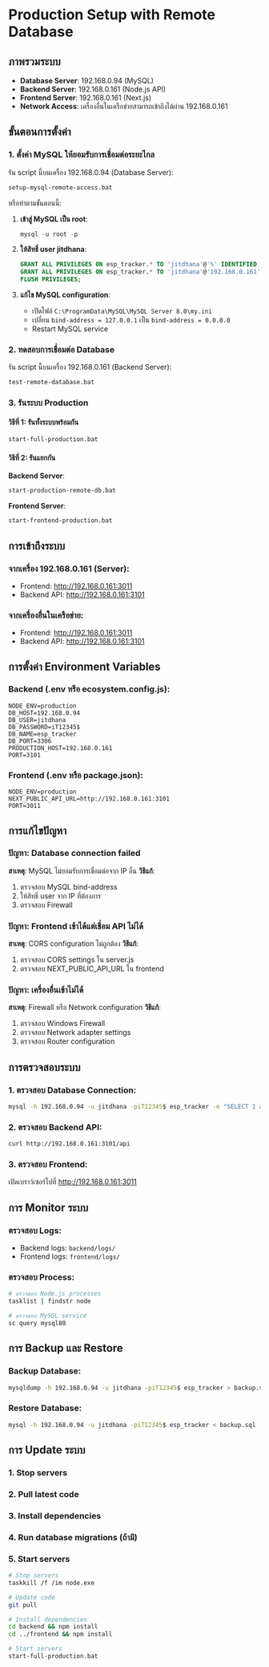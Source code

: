 # Production Setup with Remote Database

## ภาพรวมระบบ
- **Database Server**: 192.168.0.94 (MySQL)
- **Backend Server**: 192.168.0.161 (Node.js API)
- **Frontend Server**: 192.168.0.161 (Next.js)
- **Network Access**: เครื่องอื่นในเครือข่ายสามารถเข้าถึงได้ผ่าน 192.168.0.161

## ขั้นตอนการตั้งค่า

### 1. ตั้งค่า MySQL ให้ยอมรับการเชื่อมต่อระยะไกล

รัน script นี้บนเครื่อง 192.168.0.94 (Database Server):

```bash
setup-mysql-remote-access.bat
```

หรือทำตามขั้นตอนนี้:

1. **เข้าสู่ MySQL เป็น root**:
   ```sql
   mysql -u root -p
   ```

2. **ให้สิทธิ์ user jitdhana**:
   ```sql
   GRANT ALL PRIVILEGES ON esp_tracker.* TO 'jitdhana'@'%' IDENTIFIED BY 'iT12345$';
   GRANT ALL PRIVILEGES ON esp_tracker.* TO 'jitdhana'@'192.168.0.161' IDENTIFIED BY 'iT12345$';
   FLUSH PRIVILEGES;
   ```

3. **แก้ไข MySQL configuration**:
   - เปิดไฟล์ `C:\ProgramData\MySQL\MySQL Server 8.0\my.ini`
   - เปลี่ยน `bind-address = 127.0.0.1` เป็น `bind-address = 0.0.0.0`
   - Restart MySQL service

### 2. ทดสอบการเชื่อมต่อ Database

รัน script นี้บนเครื่อง 192.168.0.161 (Backend Server):

```bash
test-remote-database.bat
```

### 3. รันระบบ Production

#### วิธีที่ 1: รันทั้งระบบพร้อมกัน
```bash
start-full-production.bat
```

#### วิธีที่ 2: รันแยกกัน

**Backend Server**:
```bash
start-production-remote-db.bat
```

**Frontend Server**:
```bash
start-frontend-production.bat
```

## การเข้าถึงระบบ

### จากเครื่อง 192.168.0.161 (Server):
- Frontend: http://192.168.0.161:3011
- Backend API: http://192.168.0.161:3101

### จากเครื่องอื่นในเครือข่าย:
- Frontend: http://192.168.0.161:3011
- Backend API: http://192.168.0.161:3101

## การตั้งค่า Environment Variables

### Backend (.env หรือ ecosystem.config.js):
```env
NODE_ENV=production
DB_HOST=192.168.0.94
DB_USER=jitdhana
DB_PASSWORD=iT12345$
DB_NAME=esp_tracker
DB_PORT=3306
PRODUCTION_HOST=192.168.0.161
PORT=3101
```

### Frontend (.env หรือ package.json):
```env
NODE_ENV=production
NEXT_PUBLIC_API_URL=http://192.168.0.161:3101
PORT=3011
```

## การแก้ไขปัญหา

### ปัญหา: Database connection failed
**สาเหตุ**: MySQL ไม่ยอมรับการเชื่อมต่อจาก IP อื่น
**วิธีแก้**:
1. ตรวจสอบ MySQL bind-address
2. ให้สิทธิ์ user จาก IP ที่ต้องการ
3. ตรวจสอบ Firewall

### ปัญหา: Frontend เข้าได้แต่เชื่อม API ไม่ได้
**สาเหตุ**: CORS configuration ไม่ถูกต้อง
**วิธีแก้**:
1. ตรวจสอบ CORS settings ใน server.js
2. ตรวจสอบ NEXT_PUBLIC_API_URL ใน frontend

### ปัญหา: เครื่องอื่นเข้าไม่ได้
**สาเหตุ**: Firewall หรือ Network configuration
**วิธีแก้**:
1. ตรวจสอบ Windows Firewall
2. ตรวจสอบ Network adapter settings
3. ตรวจสอบ Router configuration

## การตรวจสอบระบบ

### 1. ตรวจสอบ Database Connection:
```bash
mysql -h 192.168.0.94 -u jitdhana -piT12345$ esp_tracker -e "SELECT 1 as test;"
```

### 2. ตรวจสอบ Backend API:
```bash
curl http://192.168.0.161:3101/api
```

### 3. ตรวจสอบ Frontend:
เปิดเบราว์เซอร์ไปที่ http://192.168.0.161:3011

## การ Monitor ระบบ

### ตรวจสอบ Logs:
- Backend logs: `backend/logs/`
- Frontend logs: `frontend/logs/`

### ตรวจสอบ Process:
```bash
# ตรวจสอบ Node.js processes
tasklist | findstr node

# ตรวจสอบ MySQL service
sc query mysql80
```

## การ Backup และ Restore

### Backup Database:
```bash
mysqldump -h 192.168.0.94 -u jitdhana -piT12345$ esp_tracker > backup.sql
```

### Restore Database:
```bash
mysql -h 192.168.0.94 -u jitdhana -piT12345$ esp_tracker < backup.sql
```

## การ Update ระบบ

### 1. Stop servers
### 2. Pull latest code
### 3. Install dependencies
### 4. Run database migrations (ถ้ามี)
### 5. Start servers

```bash
# Stop servers
taskkill /f /im node.exe

# Update code
git pull

# Install dependencies
cd backend && npm install
cd ../frontend && npm install

# Start servers
start-full-production.bat
``` 